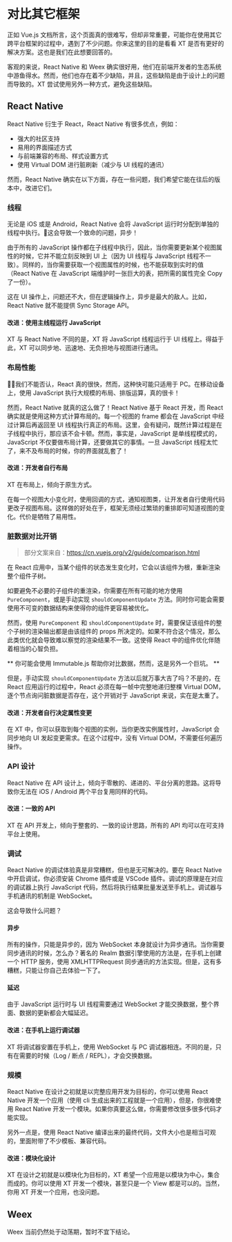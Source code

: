# 对比其它框架

正如 Vue.js 文档所言，这个页面真的很难写，但却非常重要，可能你在使用其它跨平台框架的过程中，遇到了不少问题。你来这里的目的是看看 XT 是否有更好的解决方案。这也是我们在此想要回答的。

客观的来说，React Native 和 Weex 确实很好用，他们在前端开发者的生态系统中游鱼得水。然而，他们也存在着不少缺陷，并且，这些缺陷是由于设计上的问题而导致的。XT 尝试使用另外一种方式，避免这些缺陷。

## React Native

React Native 衍生于 React，React Native 有很多优点，例如：

* 强大的社区支持
* 易用的界面描述方式
* 与前端兼容的布局、样式设置方式
* 使用 Virtual DOM 进行脏刷新（减少与 UI 线程的通讯）

然而，React Native 确实在以下方面，存在一些问题，我们希望它能在往后的版本中，改进它们。

### 线程

无论是 iOS 或是 Android，React Native 会将 JavaScript 运行时分配到单独的线程中执行。这会导致一个致命的问题，异步！

由于所有的 JavaScript 操作都在子线程中执行，因此，当你需要更新某个视图属性的时候，它并不能立刻反映到 UI 上（因为 UI 线程与 JavaScript 线程不一致）。同样的，当你需要获取一个视图属性的时候，也不能获取到实时的值（React Native 在 JavaScript 端维护时一张巨大的表，把所需的属性完全 Copy 了一份）。

这在 UI 操作上，问题还不大，但在逻辑操作上，异步是最大的敌人。比如，React Native 就不能提供 Sync Storage API。

#### 改进：使用主线程运行 JavaScript

XT 与 React Native 不同的是，XT 将 JavaScript 线程运行于 UI 线程上。得益于此，XT 可以同步地、迅速地、无负担地与视图进行通讯。

### 布局性能

我们不能否认，React 真的很快，然而，这种快可能只适用于 PC。在移动设备上，使用 JavaScript 执行大规模的布局、排版运算，真的很卡！

然而，React Native 就真的这么做了！React Native 基于 React 开发，而 React 确实就是使用这种方式计算布局的。每一个视图的 frame 都会在 JavaScript 中经过计算后再返回至 UI 线程执行真正的布局。这里，会有疑问，既然计算过程是在子线程中执行，那应该不会卡顿。然而，事实是，JavaScript 是单线程模式的，JavaScript 不仅要做布局计算，还要做其它的事情。一旦 JavaScript 线程太忙了，来不及布局的时候，你的界面就乱套了！

#### 改进：开发者自行布局

XT 在布局上，倾向于原生方式。

在每一个视图大小变化时，使用回调的方式，通知视图类，让开发者自行使用代码更改子视图布局。这样做的好处在于，框架无须经过繁琐的重排即可知道视图的变化。代价是牺牲了易用性。

### 脏数据对比开销

> 部分文案来自：https://cn.vuejs.org/v2/guide/comparison.html

在 React 应用中，当某个组件的状态发生变化时，它会以该组件为根，重新渲染整个组件子树。

如要避免不必要的子组件的重渲染，你需要在所有可能的地方使用 ```PureComponent```，或是手动实现 ```shouldComponentUpdate``` 方法。同时你可能会需要使用不可变的数据结构来使得你的组件更容易被优化。

然而，使用 ```PureComponent``` 和 ```shouldComponentUpdate``` 时，需要保证该组件的整个子树的渲染输出都是由该组件的 props 所决定的。如果不符合这个情况，那么此类优化就会导致难以察觉的渲染结果不一致。这使得 React 中的组件优化伴随着相当的心智负担。

** 你可能会使用 Immutable.js 帮助你对比数据，然而，这是另外一个巨坑。 **

但是，手动实现 ```shouldComponentUpdate``` 方法以后就万事大吉了吗？不是的，在 React 应用运行的过程中，React 必须在每一帧中完整地递归整棵 Virtual DOM，逐个节点询问脏数据是否存在，这个开销对于 JavaScript 来说，实在是太重了。

#### 改进：开发者自行决定属性变更

在 XT 中，你可以获取到每个视图的实例，当你更改实例属性时，JavaScript 会同步地向 UI 发起变更需求。在这个过程中，没有 Virtual DOM，不需要任何遍历操作。

### API 设计

React Native 在 API 设计上，倾向于零散的、递进的、平台分离的思路。这将导致你无法在 iOS / Android 两个平台复用同样的代码。

#### 改进：一致的 API

XT 在 API 开发上，倾向于整套的、一致的设计思路，所有的 API 均可以在可支持平台上使用。

### 调试

React Native 的调试体验真是非常糟糕，但也是无可解决的。要在 React Native 中开启调试，你必须安装 Chrome 插件或是 VSCode 插件。调试的原理是在对应的调试器上执行 JavaScript 代码，然后将执行结果批量发送至手机上。调试器与手机通讯的机制是 WebSocket。

这会导致什么问题？

#### 异步

所有的操作，只能是异步的，因为 WebSocket 本身就设计为异步通讯。当你需要同步通讯的时候，怎么办？著名的 Realm 数据引擎使用的方法是，在手机上创建一个 HTTP 服务，使用 XMLHTTPRequest 同步通讯的方法实现。但是，这有多糟糕，只能让你自己去体验一下了。


#### 延迟

由于 JavaScript 运行时与 UI 线程需要通过 WebSocket 才能交换数据，整个界面、数据的更新都会大幅延迟。

#### 改进：在手机上运行调试器

XT 将调试器安置在手机上，使用 WebSocket 与 PC 调试器相连。不同的是，只有在需要的时候（Log / 断点 / REPL），才会交换数据。

### 规模

React Native 在设计之初就是以完整应用开发为目标的，你可以使用 React Native 开发一个应用（使用 cli 生成出来的工程就是一个应用），但是，你很难使用 React Native 开发一个模块。如果你真要这么做，你需要修改很多很多代码才能实现。

另外一点是，使用 React Native 编译出来的最终代码，文件大小也是相当可观的，里面附带了不少模板、兼容代码。

#### 改进：模块化设计

XT 在设计之初就是以模块化为目标的，XT 希望一个应用是以模块为中心，集合而成的。你可以使用 XT 开发一个模块，甚至只是一个 View 都是可以的。当然，你用 XT 开发一个应用，也没问题。

## Weex

Weex 当前仍然处于动荡期，暂时不宜下结论。